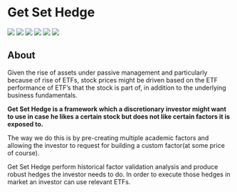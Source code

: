 # Get Set Hedge
![](https://img.shields.io/badge/python-3.7-red)
![](https://img.shields.io/badge/Streamlit-0.67.1-blue)
![](https://img.shields.io/badge/numpy-1.19.2-blue)
![](https://img.shields.io/badge/pandas-1.1.2-blue)
![](https://img.shields.io/badge/statsmodels-0.12.0-blue)
![](https://img.shields.io/badge/license-MIT-green)

## About

Given the rise of assets under passive management and particularly because of rise of ETFs, stock prices might be driven based on the ETF performance of ETF’s that the stock is part of, in addition to the underlying business fundamentals.

**Get Set Hedge is a framework which a discretionary investor might want to use in case he likes a certain stock but does not like certain factors it is exposed to.**

The way we do this is by pre-creating multiple academic factors and allowing the investor to request for building a custom factor(at some price of course).

Get Set Hedge perform historical factor validation analysis and produce robust hedges the investor needs to do. In order to execute those hedges in market an investor can use relevant ETFs.

